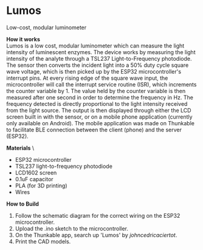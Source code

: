 # Lumos
Low-cost, modular luminometer 

**How it works** \
Lumos is a low cost, modular luminometer which can measure the light intensity of luminescent enzymes. The device works by 
measuring the light intensity of the analyte through a TSL237 Light-to-Frequency photodiode. The sensor then converts the
incident light into a 50% duty cycle square wave voltage, which is then picked up by the ESP32 microcontroller's interrupt pins. 
At every rising edge of the square wave input, the microcontroller will call the interrupt service routine (ISR), which increments
the counter variable by 1. The value held by the counter variable is then measured after one second in order to determine the 
frequency in Hz. The frequency detected is directly proportional to the light intensity received from the light source. The output
is then displayed through either the LCD screen built in with the sensor, or on a mobile phone application (currently only available
on Android). The mobile application was made on Thunkable to facilitate BLE connection between the client (phone) and the server (ESP32).

**Materials** \
* ESP32 microcontroller
* TSL237 light-to-frequency photodiode
* LCD1602 screen 
* 0.1uF capacitor
* PLA (for 3D printing)
* Wires

**How to Build**
1. Follow the schematic diagram for the correct wiring on the ESP32 microcontroller. 
2. Upload the .ino sketch to the microcontroller. 
3. On the Thunkable app, search up 'Lumos' by *johncedricaciertot*.
4. Print the CAD models.
